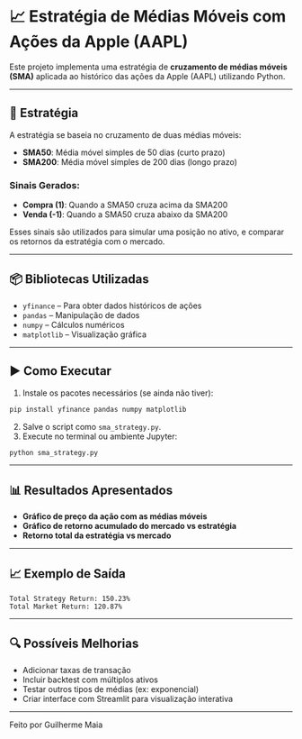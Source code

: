 # 📈 Estratégia de Médias Móveis com Ações da Apple (AAPL)

Este projeto implementa uma estratégia de **cruzamento de médias móveis (SMA)** aplicada ao histórico das ações da Apple (AAPL) utilizando Python.

---

## 🧠 Estratégia

A estratégia se baseia no cruzamento de duas médias móveis:
- **SMA50**: Média móvel simples de 50 dias (curto prazo)
- **SMA200**: Média móvel simples de 200 dias (longo prazo)

### Sinais Gerados:
- **Compra (1)**: Quando a SMA50 cruza acima da SMA200
- **Venda (-1)**: Quando a SMA50 cruza abaixo da SMA200

Esses sinais são utilizados para simular uma posição no ativo, e comparar os retornos da estratégia com o mercado.

---

## 📦 Bibliotecas Utilizadas

- `yfinance` – Para obter dados históricos de ações
- `pandas` – Manipulação de dados
- `numpy` – Cálculos numéricos
- `matplotlib` – Visualização gráfica

---

## ▶️ Como Executar

1. Instale os pacotes necessários (se ainda não tiver):

```bash
pip install yfinance pandas numpy matplotlib
```

2. Salve o script como `sma_strategy.py`.
3. Execute no terminal ou ambiente Jupyter:

```bash
python sma_strategy.py
```

---

## 📊 Resultados Apresentados

- **Gráfico de preço da ação com as médias móveis**
- **Gráfico de retorno acumulado do mercado vs estratégia**
- **Retorno total da estratégia vs mercado**

---

## 📈 Exemplo de Saída

```
Total Strategy Return: 150.23%
Total Market Return: 120.87%
```

---

## 🔍 Possíveis Melhorias

- Adicionar taxas de transação
- Incluir backtest com múltiplos ativos
- Testar outros tipos de médias (ex: exponencial)
- Criar interface com Streamlit para visualização interativa

---



Feito por Guilherme Maia
